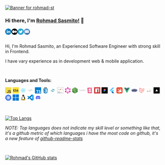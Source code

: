 [![Banner for rohmad-st](https://pbs.twimg.com/profile_banners/1046240847899971584/1538278585/1080x360)](https://github.com/rohmad-st)

### Hi there, I'm [Rohmad Sasmito!](https://rohmad-st.github.io/) 👋

<a href="https://www.linkedin.com/in/rohmadsasmito/" title="Connect to me">
  <img align="left" alt="Rohmad Sasmito | LinkedIn" width="20px" src="./assets/linkedin.svg" />
</a>
<a href="https://medium.com/@rohmad_st" title="See my articles">
  <img align="left" alt="Rohmad Sasmito | Medium" width="20px" src="./assets/medium.svg" />
</a>
<a href="https://twitter.com/RohmadSasmito" title="Follow me">
  <img align="left" alt="Rohmad Sasmito | Twitter" width="20px" src="./assets/twitter.svg" />
</a>
<a href="mailto:rohmadsasmito@gmail.com" title="Send email to me">
  <img align="left" alt="Rohmad Sasmito | Mail" width="20px" src="./assets/email.svg" />
</a>

<br />
<br />

Hi, I'm Rohmad Sasmito, an Experienced Software Engineer with strong skill in Frontend.

I have vary experience as in development web & mobile application.

<br />

**Languages and Tools:**

<code><img height="20" src="https://raw.githubusercontent.com/github/explore/main/topics/javascript/javascript.png"></code>
<code><img height="20" src="https://raw.githubusercontent.com/github/explore/main/topics/es6/es6.png"></code>
<code><img height="20" src="https://raw.githubusercontent.com/github/explore/main/topics/react/react.png"></code>
<code><img height="20" src="https://raw.githubusercontent.com/github/explore/main/topics/nextjs/nextjs.png"></code>
<code><img height="20" src="https://raw.githubusercontent.com/github/explore/main/topics/typescript/typescript.png"></code>
<code><img height="20" src="https://raw.githubusercontent.com/github/explore/main/topics/css/css.png"></code>
<code><img height="20" src="https://raw.githubusercontent.com/github/explore/main/topics/tailwind/tailwind.png"></code>
<code><img height="20" src="https://raw.githubusercontent.com/github/explore/main/topics/styled-components/styled-components.png"></code>
<code><img height="20" src="https://raw.githubusercontent.com/github/explore/main/topics/graphql/graphql.png"></code>
<code><img height="20" src="https://raw.githubusercontent.com/github/explore/main/topics/nodejs/nodejs.png"></code>
<code><img height="20" src="https://raw.githubusercontent.com/github/explore/main/topics/express/express.png"></code>
<code><img height="20" src="https://raw.githubusercontent.com/github/explore/main/topics/storybook/storybook.png"></code>
<code><img height="20" src="https://raw.githubusercontent.com/github/explore/main/topics/npm/npm.png"></code>
<code><img height="20" src="https://raw.githubusercontent.com/github/explore/main/topics/figma/figma.png"></code>
<code><img height="20" src="https://raw.githubusercontent.com/github/explore/main/topics/flutter/flutter.png"></code>
<code><img height="20" src="https://raw.githubusercontent.com/github/explore/main/topics/swift/swift.png"></code>
<code><img height="20" src="https://raw.githubusercontent.com/github/explore/main/topics/vue/vue.png"></code>
<code><img height="20" src="https://raw.githubusercontent.com/github/explore/main/topics/php/php.png"></code>
<code><img height="20" src="https://raw.githubusercontent.com/github/explore/main/topics/laravel/laravel.png"></code>
<code><img height="20" src="https://raw.githubusercontent.com/github/explore/main/topics/mysql/mysql.png"></code>
<code><img height="20" src="https://raw.githubusercontent.com/github/explore/main/topics/vercel/vercel.png"></code>
<code><img height="20" src="https://raw.githubusercontent.com/github/explore/main/topics/kubernetes/kubernetes.png"></code>
<code><img height="20" src="https://raw.githubusercontent.com/github/explore/main/topics/windows/windows.png"></code>
<code><img height="20" src="https://raw.githubusercontent.com/github/explore/main/topics/linux/linux.png"></code>
<code><img height="20" src="https://raw.githubusercontent.com/github/explore/main/topics/visual-studio-code/visual-studio-code.png"></code>
<code><img height="20" src="https://raw.githubusercontent.com/github/explore/main/topics/discord/discord.png"></code>

<br />

[![Top Langs](https://github-readme-stats.vercel.app/api/top-langs/?username=rohmad-st&langs_count=12&layout=compact)](https://github.com/anuraghazra/github-readme-stats)

_NOTE: Top languages does not indicate my skill level or something like that, it's a github metric of which languages i have the most code on github, it's a new feature of [github-readme-stats](https://github.com/anuraghazra/github-readme-stats)_

<br />

[![Rohmad's GitHub stats](https://github-readme-stats.vercel.app/api?username=rohmad-st&show_icons=true&include_all_commits=true&count_private=true)](https://github.com/anuraghazra/github-readme-stats)
